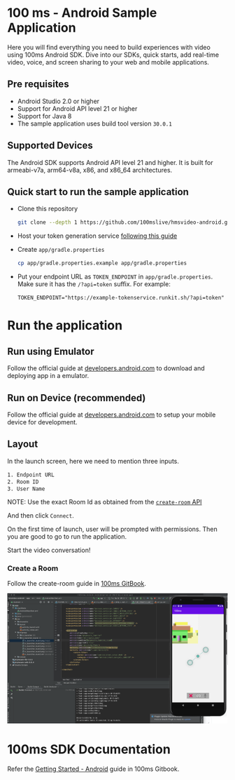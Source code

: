 # 100 ms - Android Sample Application 

Here you will find everything you need to build experiences with video using 100ms Android SDK. Dive into our SDKs, quick starts, add real-time video, voice, and screen sharing to your web and mobile applications.

## Pre requisites

- Android Studio 2.0 or higher
- Support for Android API level 21 or higher
- Support for Java 8
- The sample application uses build tool version `30.0.1`

## Supported Devices

The Android SDK supports Android API level 21 and higher. It is built for armeabi-v7a, arm64-v8a, x86, and x86_64 architectures.

## Quick start to run the sample application

- Clone this repository

  ```bash
  git clone --depth 1 https://github.com/100mslive/hmsvideo-android.git
  ```

- Host your token generation service [following this guide](https://100ms.gitbook.io/100ms/helpers/runkit)
- Create `app/gradle.properties`

  ```bash
  cp app/gradle.properties.example app/gradle.properties
  ```

- Put your endpoint URL as `TOKEN_ENDPOINT` in `app/gradle.properties`. Make sure it has the `/?api=token` suffix. For example:
  ```env
  TOKEN_ENDPOINT="https://example-tokenservice.runkit.sh/?api=token"
  ```

# Run the application

## Run using Emulator

Follow the official guide at [developers.android.com](https://developer.android.com/studio/run/emulator) to download and deploying app in a emulator.

## Run on Device (recommended)

Follow the official guide at [developers.android.com](https://developer.android.com/studio/run/device) to setup your mobile device for development.

## Layout

In the launch screen, here we need to mention three inputs.

```
1. Endpoint URL
2. Room ID
3. User Name
```

NOTE: Use the exact Room Id as obtained from the [`create-room` API](https://100ms.gitbook.io/100ms/server-side/create-room)

And then click `Connect`.

On the first time of launch, user will be prompted with permissions. Then you are good to go to run the application. 

Start the video conversation!

### Create a Room

Follow the create-room guide in [100ms GitBook](https://100ms.gitbook.io/100ms/server-side/create-room).

![app](img/app.png?raw=true "app")

# 100ms SDK Documentation

Refer the [Getting Started - Android](https://100ms.gitbook.io/100ms/client-side/android) guide in 100ms Gitbook.
